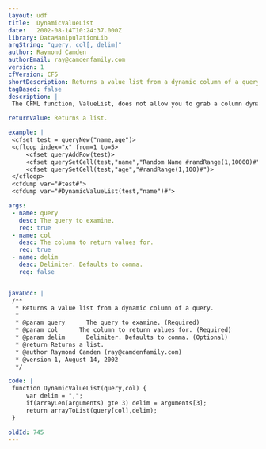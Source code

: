 ```yaml
---
layout: udf
title:  DynamicValueList
date:   2002-08-14T10:24:37.000Z
library: DataManipulationLib
argString: "query, col[, delim]"
author: Raymond Camden
authorEmail: ray@camdenfamily.com
version: 1
cfVersion: CF5
shortDescription: Returns a value list from a dynamic column of a query.
tagBased: false
description: |
 The CFML function, ValueList, does not allow you to grab a column dynamically unless you use the evaluate function. This UDF allows you to grab a list of values from one particular column.

returnValue: Returns a list.

example: |
 <cfset test = queryNew("name,age")>
 <cfloop index="x" from=1 to=5>
     <cfset queryAddRow(test)>
     <cfset querySetCell(test,"name","Random Name #randRange(1,10000)#")>
     <cfset querySetCell(test,"age","#randRange(1,100)#")>
 </cfloop>
 <cfdump var="#test#">
 <cfdump var="#DynamicValueList(test,"name")#">

args:
 - name: query
   desc: The query to examine.
   req: true
 - name: col
   desc: The column to return values for.
   req: true
 - name: delim
   desc: Delimiter. Defaults to comma.
   req: false


javaDoc: |
 /**
  * Returns a value list from a dynamic column of a query.
  * 
  * @param query      The query to examine. (Required)
  * @param col      The column to return values for. (Required)
  * @param delim      Delimiter. Defaults to comma. (Optional)
  * @return Returns a list. 
  * @author Raymond Camden (ray@camdenfamily.com) 
  * @version 1, August 14, 2002 
  */

code: |
 function DynamicValueList(query,col) {
     var delim = ",";
     if(arrayLen(arguments) gte 3) delim = arguments[3];
     return arrayToList(query[col],delim);
 }

oldId: 745
---
```


